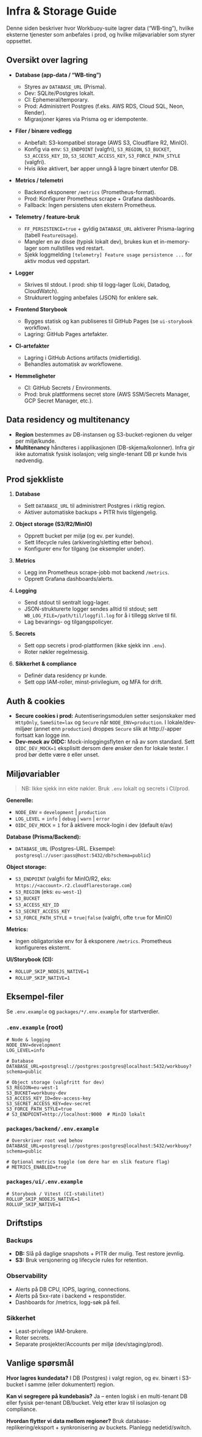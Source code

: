 # Infra & Storage Guide

Denne siden beskriver hvor Workbuoy-suite lagrer data (“WB-ting”), hvilke eksterne tjenester som anbefales i prod, og hvilke miljøvariabler som styrer oppsettet.

## Oversikt over lagring

- **Database (app-data / “WB-ting”)**
  - Styres av `DATABASE_URL` (Prisma).
  - Dev: SQLite/Postgres lokalt.
  - CI: Ephemeral/temporary.
  - Prod: Administrert Postgres (f.eks. AWS RDS, Cloud SQL, Neon, Render).
  - Migrasjoner kjøres via Prisma og er idempotente.

- **Filer / binære vedlegg**
  - Anbefalt: S3-kompatibel storage (AWS S3, Cloudflare R2, MinIO).
  - Konfig via env: `S3_ENDPOINT` (valgfri), `S3_REGION`, `S3_BUCKET`, `S3_ACCESS_KEY_ID`, `S3_SECRET_ACCESS_KEY`, `S3_FORCE_PATH_STYLE` (valgfri).
  - Hvis ikke aktivert, bør apper unngå å lagre binært utenfor DB.

- **Metrics / telemetri**
  - Backend eksponerer `/metrics` (Prometheus-format).
  - Prod: Konfigurer Prometheus scrape + Grafana dashboards.
  - Fallback: Ingen persistens uten ekstern Prometheus.
- **Telemetry / feature-bruk**
  - `FF_PERSISTENCE=true` + gyldig `DATABASE_URL` aktiverer Prisma-lagring (tabell `FeatureUsage`).
  - Mangler en av disse (typisk lokalt dev), brukes kun et in-memory-lager som nullstilles ved restart.
  - Sjekk loggmelding `[telemetry] Feature usage persistence ...` for aktiv modus ved oppstart.

- **Logger**
  - Skrives til stdout. I prod: ship til logg-lager (Loki, Datadog, CloudWatch).
  - Strukturert logging anbefales (JSON) for enklere søk.

- **Frontend Storybook**
  - Bygges statisk og kan publiseres til GitHub Pages (se `ui-storybook` workflow).
  - Lagring: GitHub Pages artefakter.

- **CI-artefakter**
  - Lagring i GitHub Actions artifacts (midlertidig).
  - Behandles automatisk av workflowene.

- **Hemmeligheter**
  - CI: GitHub Secrets / Environments.
  - Prod: bruk plattformens secret store (AWS SSM/Secrets Manager, GCP Secret Manager, etc.).

## Data residency og multitenancy

- **Region** bestemmes av DB-instansen og S3-bucket-regionen du velger per miljø/kunde.
- **Multitenancy** håndteres i applikasjonen (DB-skjema/kolonner). Infra gir ikke automatisk fysisk isolasjon; velg single-tenant DB pr kunde hvis nødvendig.

## Prod sjekkliste

1. **Database**  
   - Sett `DATABASE_URL` til administrert Postgres i riktig region.  
   - Aktiver automatiske backups + PITR hvis tilgjengelig.

2. **Object storage (S3/R2/MinIO)**  
   - Opprett bucket per miljø (og ev. per kunde).  
   - Sett lifecycle rules (arkivering/sletting etter behov).  
   - Konfigurer env for tilgang (se eksempler under).

3. **Metrics**  
   - Legg inn Prometheus scrape-jobb mot backend `/metrics`.  
   - Opprett Grafana dashboards/alerts.

4. **Logging**
   - Send stdout til sentralt logg-lager.
   - JSON-strukturerte logger sendes alltid til stdout; sett `WB_LOG_FILE=/path/til/loggfil.log` for å i tillegg skrive til fil.
   - Lag bevarings- og tilgangspolicyer.

5. **Secrets**  
   - Sett opp secrets i prod-plattformen (ikke sjekk inn `.env`).  
   - Roter nøkler regelmessig.

6. **Sikkerhet & compliance**
   - Definér data residency pr kunde.
   - Sett opp IAM-roller, minst-privilegium, og MFA for drift.

## Auth & cookies

- **Secure cookies i prod:** Autentiseringsmodulen setter sesjonskaker med `HttpOnly`, `SameSite=lax` og `Secure` når `NODE_ENV=production`. I lokale/dev-miljøer (annet enn `production`) droppes `Secure` slik at http://-apper fortsatt kan logge inn.
- **Dev-mock av OIDC:** Mock-inloggingsflyten er nå av som standard. Sett `OIDC_DEV_MOCK=1` eksplisitt dersom dere ønsker den for lokale tester. I prod bør dette være `0` eller unset.

## Miljøvariabler

> NB: Ikke sjekk inn ekte nøkler. Bruk `.env` lokalt og secrets i CI/prod.

**Generelle:**
- `NODE_ENV` = `development` | `production`
- `LOG_LEVEL` = `info` | `debug` | `warn` | `error`
- `OIDC_DEV_MOCK` = `1` for å aktivere mock-login i dev (default `0`/av)

**Database (Prisma/Backend):**
- `DATABASE_URL` (Postgres-URL. Eksempel: `postgresql://user:pass@host:5432/db?schema=public`)

**Object storage:**
- `S3_ENDPOINT` (valgfri for MinIO/R2, eks: `https://<account>.r2.cloudflarestorage.com`)
- `S3_REGION` (eks: `eu-west-1`)
- `S3_BUCKET`
- `S3_ACCESS_KEY_ID`
- `S3_SECRET_ACCESS_KEY`
- `S3_FORCE_PATH_STYLE` = `true|false` (valgfri, ofte `true` for MinIO)

**Metrics:**
- Ingen obligatoriske env for å eksponere `/metrics`. Prometheus konfigureres eksternt.

**UI/Storybook (CI):**
- `ROLLUP_SKIP_NODEJS_NATIVE=1`
- `ROLLUP_SKIP_NATIVE=1`

## Eksempel-filer

Se `.env.example` og `packages/*/.env.example` for startverdier.

### `.env.example` (root)
```env
# Node & logging
NODE_ENV=development
LOG_LEVEL=info

# Database
DATABASE_URL=postgresql://postgres:postgres@localhost:5432/workbuoy?schema=public

# Object storage (valgfritt for dev)
S3_REGION=eu-west-1
S3_BUCKET=workbuoy-dev
S3_ACCESS_KEY_ID=dev-access-key
S3_SECRET_ACCESS_KEY=dev-secret
S3_FORCE_PATH_STYLE=true
# S3_ENDPOINT=http://localhost:9000  # MinIO lokalt
```

### `packages/backend/.env.example`
```env
# Overskriver root ved behov
DATABASE_URL=postgresql://postgres:postgres@localhost:5432/workbuoy?schema=public

# Optional metrics toggle (om dere har en slik feature flag)
# METRICS_ENABLED=true
```

### `packages/ui/.env.example`
```env
# Storybook / Vitest (CI-stabilitet)
ROLLUP_SKIP_NODEJS_NATIVE=1
ROLLUP_SKIP_NATIVE=1
```

## Driftstips

### Backups

- **DB:** Slå på daglige snapshots + PITR der mulig. Test restore jevnlig.
- **S3:** Bruk versjonering og lifecycle rules for retention.

### Observability

- Alerts på DB CPU, IOPS, lagring, connections.
- Alerts på 5xx-rate i backend + responstider.
- Dashboards for /metrics, logg-søk på feil.

### Sikkerhet

- Least-privilege IAM-brukere.
- Roter secrets.
- Separate prosjekter/Accounts per miljø (dev/staging/prod).

## Vanlige spørsmål

**Hvor lagres kundedata?**
I DB (Postgres) i valgt region, og ev. binært i S3-bucket i samme (eller dokumentert) region.

**Kan vi segregere på kundebasis?**
Ja – enten logisk i en multi-tenant DB eller fysisk per-tenant DB/bucket. Velg etter krav til isolasjon og compliance.

**Hvordan flytter vi data mellom regioner?**
Bruk database-replikering/eksport + synkronisering av buckets. Planlegg nedetid/switch.
